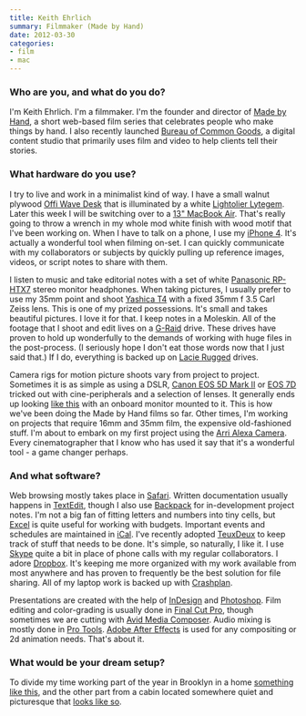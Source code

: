 ```yaml
---
title: Keith Ehrlich
summary: Filmmaker (Made by Hand)
date: 2012-03-30
categories:
- film
- mac
---
```


### Who are you, and what do you do?

I'm Keith Ehrlich. I'm a filmmaker. I'm the founder and director of [Made by Hand](http://thisismadebyhand.com/ "A short film series."), a short web-based film series that celebrates people who make things by hand. I also recently launched [Bureau of Common Goods](http://bureauofcommongoods.com/ "Keith's studio."), a digital content studio that primarily uses film and video to help clients tell their stories.

### What hardware do you use?

I try to live and work in a minimalist kind of way. I have a small walnut plywood [Offi Wave Desk][wave-desk] that is illuminated by a white [Lightolier Lytegem][lytegem]. Later this week I will be switching over to a [13" MacBook Air][macbook-air]. That's really going to throw a wrench in my whole mod white finish with wood motif that I've been working on. When I have to talk on a phone, I use my [iPhone 4][iphone-4]. It's actually a wonderful tool when filming on-set. I can quickly communicate with my collaborators or subjects by quickly pulling up reference images, videos, or script notes to share with them. 

I listen to music and take editorial notes with a set of white [Panasonic RP-HTX7][rp-htx7] stereo monitor headphones. When taking pictures, I usually prefer to use my 35mm point and shoot [Yashica T4][yashica-t4] with a fixed 35mm f 3.5 Carl Zeiss lens. This is one of my prized possessions. It's small and takes beautiful pictures. I love it for that. I keep notes in a Moleskin. All of the footage that I shoot and edit lives on a [G-Raid][g-raid] drive. These drives have proven to hold up wonderfully to the demands of working with huge files in the post-process. (I seriously hope I don't eat those words now that I just said that.) If I do, everything is backed up on [Lacie Rugged][rugged] drives.

Camera rigs for motion picture shoots vary from project to project. Sometimes it is as simple as using a DSLR, [Canon EOS 5D Mark II][eos-5d-mark-ii] or [EOS 7D][eos-7d] tricked out with cine-peripherals and a selection of lenses. It generally ends up looking [like this](http://www.abelcine.com/store/Canon-EOS-7D-HDSLR-Camera/ "An example of a tricked-out 7D.") with an onboard monitor mounted to it. This is how we've been doing the Made by Hand films so far. Other times, I'm working on projects that require 16mm and 35mm film, the expensive old-fashioned stuff. I'm about to embark on my first project using the [Arri Alexa Camera][alexa]. Every cinematographer that I know who has used it say that it's a wonderful tool - a game changer perhaps.

### And what software?

Web browsing mostly takes place in [Safari][]. Written documentation usually happens in [TextEdit][], though I also use [Backpack][] for in-development project notes. I'm not a big fan of fitting letters and numbers into tiny cells, but [Excel][] is quite useful for working with budgets. Important events and schedules are maintained in [iCal][]. I've recently adopted [TeuxDeux][] to keep track of stuff that needs to be done. It's simple, so naturally, I like it. I use [Skype][] quite a bit in place of phone calls with my regular collaborators. I adore [Dropbox][]. It's keeping me more organized with my work available from most anywhere and has proven to frequently be the best solution for file sharing. All of my laptop work is backed up with [Crashplan][]. 

Presentations are created with the help of [InDesign][] and [Photoshop][]. Film editing and color-grading is usually done in [Final Cut Pro][final-cut-pro], though sometimes we are cutting with [Avid Media Composer][media-composer]. Audio mixing is mostly done in [Pro Tools][pro-tools]. [Adobe After Effects][after-effects] is used for any compositing or 2d animation needs. That's about it.

### What would be your dream setup?

To divide my time working part of the year in Brooklyn in a home [something like this](http://design-milk.com/atrium-house-by-mesh-architectures/ "A fancy house in New York."), and the other part from a cabin located somewhere quiet and picturesque that [looks like so](http://www.olsonkundigarchitects.com/Projects/140/Tye-River-Cabin "A fancy cabin.").

[after-effects]: https://www.adobe.com/products/aftereffects.html "Motion graphics and video editing software."
[alexa]: https://www.arri.com/en/camera/alexa/cameras/camera_details.html?product=9 "A super high-quality HD video camera."
[backpack]: https://en.wikipedia.org/wiki/37_signals#Backpack "An intra-company web service for sharing calendars, documents and files."
[crashplan]: https://www.crashplan.com/en-us/ "An online backup service."
[dropbox]: https://www.dropbox.com/ "Online syncing and storage."
[eos-5d-mark-ii]: http://web.archive.org/web/20151104220940/http://www.usa.canon.com/cusa/support/consumer/eos_slr_camera_systems/eos_digital_slr_cameras/eos_5d_mark_ii "A 21 megapixel DSLR."
[eos-7d]: http://web.archive.org/web/20151105102657/http://www.usa.canon.com/cusa/consumer/products/cameras/slr_cameras/eos_7d "An 18 megapixel digital SLR."
[excel]: https://www.microsoft.com/en-us/microsoft-365/excel "A spreadsheet application."
[final-cut-pro]: https://en.wikipedia.org/wiki/Final_Cut_Pro "A nonlinear video editor."
[g-raid]: https://shop.westerndigital.com/products "A dual-drive RAID storage system."
[ical]: https://en.wikipedia.org/wiki/Calendar_(Apple) "The calendar software included with macOS."
[indesign]: https://www.adobe.com/products/indesign.html "A desktop/web publishing application."
[iphone-4]: https://en.wikipedia.org/wiki/IPhone_4 "A smartphone."
[lytegem]: https://www.signify.com/en-us/brands/lightolier?BLK=N&CATREL_ID=31260&CAT_ID=29027 "A fancy light."
[macbook-air]: https://www.apple.com/macbook-air/ "A very thin laptop."
[media-composer]: http://web.archive.org/web/20210303212036/https://www.avid.com/en/media-composer "Film and video editing software."
[photoshop]: https://www.adobe.com/products/photoshop.html "A bitmap image editor."
[pro-tools]: http://web.archive.org/web/20210228001648/https://www.avid.com/en/pro-tools "Audio editing and processing software."
[rp-htx7]: http://web.archive.org/web/20230606200216/http://www.amazon.com/Panasonic-RP-HTX7-Stereo-Headphones-Black/dp/B001BEAI4W/ "Headphones."
[rugged]: http://web.archive.org/web/20190508143155/https://www.amazon.com/LaCie-Rugged-Portable-Drive-301558/dp/B0058VIWTM "Well-protected hard drives."
[safari]: https://www.apple.com/safari/ "A fast web browser."
[skype]: https://www.skype.com/en/ "Voice and video chat software."
[teuxdeux]: https://teuxdeux.com/ "A simple, classy to-do web application."
[textedit]: http://web.archive.org/web/20200525165141/https://support.apple.com/en-us/HT2523 "A text editor included with Mac OS X."
[wave-desk]: http://web.archive.org/web/20130521042930/http://www.offi.com:80/products/tablesanddesks/WAVDSK.php?p2c=300 "A desk."
[yashica-t4]: https://camerapedia.fandom.com/wiki/Yashica_T4 "A 35mm compact film camera."
